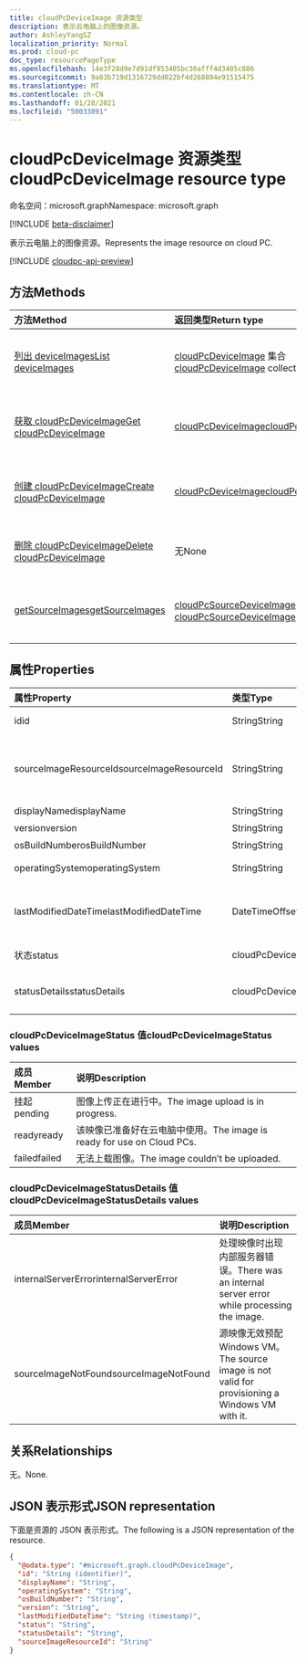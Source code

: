 ```yaml
---
title: cloudPcDeviceImage 资源类型
description: 表示云电脑上的图像资源。
author: AshleyYangSZ
localization_priority: Normal
ms.prod: cloud-pc
doc_type: resourcePageType
ms.openlocfilehash: 14e3f28d9e7d91df953405bc36afff4d3405c886
ms.sourcegitcommit: 9a03b719d1316729dd022bf4d268894e91515475
ms.translationtype: MT
ms.contentlocale: zh-CN
ms.lasthandoff: 01/28/2021
ms.locfileid: "50033891"
---
```

# <a name="cloudpcdeviceimage-resource-type"></a><span data-ttu-id="abcc7-103">cloudPcDeviceImage 资源类型</span><span class="sxs-lookup"><span data-stu-id="abcc7-103">cloudPcDeviceImage resource type</span></span>

<span data-ttu-id="abcc7-104">命名空间：microsoft.graph</span><span class="sxs-lookup"><span data-stu-id="abcc7-104">Namespace: microsoft.graph</span></span>

[!INCLUDE [beta-disclaimer](../../includes/beta-disclaimer.md)]

<span data-ttu-id="abcc7-105">表示云电脑上的图像资源。</span><span class="sxs-lookup"><span data-stu-id="abcc7-105">Represents the image resource on cloud PC.</span></span>

[!INCLUDE [cloudpc-api-preview](../../includes/cloudpc-api-preview.md)]

## <a name="methods"></a><span data-ttu-id="abcc7-106">方法</span><span class="sxs-lookup"><span data-stu-id="abcc7-106">Methods</span></span>

|<span data-ttu-id="abcc7-107">方法</span><span class="sxs-lookup"><span data-stu-id="abcc7-107">Method</span></span>|<span data-ttu-id="abcc7-108">返回类型</span><span class="sxs-lookup"><span data-stu-id="abcc7-108">Return type</span></span>|<span data-ttu-id="abcc7-109">说明</span><span class="sxs-lookup"><span data-stu-id="abcc7-109">Description</span></span>|
|:---|:---|:---|
|[<span data-ttu-id="abcc7-110">列出 deviceImages</span><span class="sxs-lookup"><span data-stu-id="abcc7-110">List deviceImages</span></span>](../api/virtualendpoint-list-deviceimages.md)|<span data-ttu-id="abcc7-111">[cloudPcDeviceImage](../resources/cloudpcdeviceimage.md) 集合</span><span class="sxs-lookup"><span data-stu-id="abcc7-111">[cloudPcDeviceImage](../resources/cloudpcdeviceimage.md) collection</span></span>|<span data-ttu-id="abcc7-112">列出 [cloudPcDeviceImage](../resources/cloudpcdeviceimage.md) 对象的属性和关系。</span><span class="sxs-lookup"><span data-stu-id="abcc7-112">List the properties and relationships of [cloudPcDeviceImage](../resources/cloudpcdeviceimage.md) objects.</span></span>|
|[<span data-ttu-id="abcc7-113">获取 cloudPcDeviceImage</span><span class="sxs-lookup"><span data-stu-id="abcc7-113">Get cloudPcDeviceImage</span></span>](../api/cloudpcdeviceimage-get.md)|[<span data-ttu-id="abcc7-114">cloudPcDeviceImage</span><span class="sxs-lookup"><span data-stu-id="abcc7-114">cloudPcDeviceImage</span></span>](../resources/cloudpcdeviceimage.md)|<span data-ttu-id="abcc7-115">读取 [cloudPcDeviceImage](../resources/cloudpcdeviceimage.md) 对象的属性和关系。</span><span class="sxs-lookup"><span data-stu-id="abcc7-115">Read the properties and relationships of a [cloudPcDeviceImage](../resources/cloudpcdeviceimage.md) object.</span></span>|
|[<span data-ttu-id="abcc7-116">创建 cloudPcDeviceImage</span><span class="sxs-lookup"><span data-stu-id="abcc7-116">Create cloudPcDeviceImage</span></span>](../api/virtualendpoint-post-deviceimages.md)|[<span data-ttu-id="abcc7-117">cloudPcDeviceImage</span><span class="sxs-lookup"><span data-stu-id="abcc7-117">cloudPcDeviceImage</span></span>](../resources/cloudpcdeviceimage.md)|<span data-ttu-id="abcc7-118">创建新的 [cloudPcDeviceImage](../resources/cloudpcdeviceimage.md) 对象。</span><span class="sxs-lookup"><span data-stu-id="abcc7-118">Create a new [cloudPcDeviceImage](../resources/cloudpcdeviceimage.md) object.</span></span>|
|[<span data-ttu-id="abcc7-119">删除 cloudPcDeviceImage</span><span class="sxs-lookup"><span data-stu-id="abcc7-119">Delete cloudPcDeviceImage</span></span>](../api/cloudpcdeviceimage-delete.md)|<span data-ttu-id="abcc7-120">无</span><span class="sxs-lookup"><span data-stu-id="abcc7-120">None</span></span>|<span data-ttu-id="abcc7-121">删除 [cloudPcDeviceImage](../resources/cloudpcdeviceimage.md) 对象。</span><span class="sxs-lookup"><span data-stu-id="abcc7-121">Delete a [cloudPcDeviceImage](../resources/cloudpcdeviceimage.md) object.</span></span>|
|[<span data-ttu-id="abcc7-122">getSourceImages</span><span class="sxs-lookup"><span data-stu-id="abcc7-122">getSourceImages</span></span>](../api/cloudpcdeviceimage-getsourceimages.md)|<span data-ttu-id="abcc7-123">[cloudPcSourceDeviceImage](../resources/cloudpcsourcedeviceimage.md) 集合</span><span class="sxs-lookup"><span data-stu-id="abcc7-123">[cloudPcSourceDeviceImage](../resources/cloudpcsourcedeviceimage.md) collection</span></span>|<span data-ttu-id="abcc7-124">获取 [cloudPcSourceDeviceImage](../resources/cloudpcsourcedeviceimage.md) 对象。</span><span class="sxs-lookup"><span data-stu-id="abcc7-124">Get [cloudPcSourceDeviceImage](../resources/cloudpcsourcedeviceimage.md) objects.</span></span>|

## <a name="properties"></a><span data-ttu-id="abcc7-125">属性</span><span class="sxs-lookup"><span data-stu-id="abcc7-125">Properties</span></span>

|<span data-ttu-id="abcc7-126">属性</span><span class="sxs-lookup"><span data-stu-id="abcc7-126">Property</span></span>|<span data-ttu-id="abcc7-127">类型</span><span class="sxs-lookup"><span data-stu-id="abcc7-127">Type</span></span>|<span data-ttu-id="abcc7-128">说明</span><span class="sxs-lookup"><span data-stu-id="abcc7-128">Description</span></span>|
|:---|:---|:---|
|<span data-ttu-id="abcc7-129">id</span><span class="sxs-lookup"><span data-stu-id="abcc7-129">id</span></span>|<span data-ttu-id="abcc7-130">String</span><span class="sxs-lookup"><span data-stu-id="abcc7-130">String</span></span>|<span data-ttu-id="abcc7-131">云电脑上的图像资源的唯一标识符。</span><span class="sxs-lookup"><span data-stu-id="abcc7-131">Unique identifier for the image resource on cloud PC.</span></span> <span data-ttu-id="abcc7-132">只读。</span><span class="sxs-lookup"><span data-stu-id="abcc7-132">Read-only.</span></span>|
|<span data-ttu-id="abcc7-133">sourceImageResourceId</span><span class="sxs-lookup"><span data-stu-id="abcc7-133">sourceImageResourceId</span></span>|<span data-ttu-id="abcc7-134">String</span><span class="sxs-lookup"><span data-stu-id="abcc7-134">String</span></span>|<span data-ttu-id="abcc7-135">Azure 上的源映像资源的 ID。</span><span class="sxs-lookup"><span data-stu-id="abcc7-135">The ID of the source image resource on Azure.</span></span> <span data-ttu-id="abcc7-136">必需格式："/subscriptions/{subscription-id}/resourceGroups/{resourceGroupName}/providers/Microsoft.Compute/images/{imageName}"。</span><span class="sxs-lookup"><span data-stu-id="abcc7-136">Required format: "/subscriptions/{subscription-id}/resourceGroups/{resourceGroupName}/providers/Microsoft.Compute/images/{imageName}".</span></span>|
|<span data-ttu-id="abcc7-137">displayName</span><span class="sxs-lookup"><span data-stu-id="abcc7-137">displayName</span></span>|<span data-ttu-id="abcc7-138">String</span><span class="sxs-lookup"><span data-stu-id="abcc7-138">String</span></span>|<span data-ttu-id="abcc7-139">图像显示名称。</span><span class="sxs-lookup"><span data-stu-id="abcc7-139">The image's display name.</span></span>|
|<span data-ttu-id="abcc7-140">version</span><span class="sxs-lookup"><span data-stu-id="abcc7-140">version</span></span>|<span data-ttu-id="abcc7-141">String</span><span class="sxs-lookup"><span data-stu-id="abcc7-141">String</span></span>|<span data-ttu-id="abcc7-142">图像版本。</span><span class="sxs-lookup"><span data-stu-id="abcc7-142">The image version.</span></span> <span data-ttu-id="abcc7-143">例如：0.0.1、1.5.13。</span><span class="sxs-lookup"><span data-stu-id="abcc7-143">For example: 0.0.1, 1.5.13.</span></span>|
|<span data-ttu-id="abcc7-144">osBuildNumber</span><span class="sxs-lookup"><span data-stu-id="abcc7-144">osBuildNumber</span></span>|<span data-ttu-id="abcc7-145">String</span><span class="sxs-lookup"><span data-stu-id="abcc7-145">String</span></span>|<span data-ttu-id="abcc7-146">映像的操作系统生成版本。</span><span class="sxs-lookup"><span data-stu-id="abcc7-146">The image's OS build version.</span></span> <span data-ttu-id="abcc7-147">例如：1909。</span><span class="sxs-lookup"><span data-stu-id="abcc7-147">For example: 1909.</span></span>|
|<span data-ttu-id="abcc7-148">operatingSystem</span><span class="sxs-lookup"><span data-stu-id="abcc7-148">operatingSystem</span></span>|<span data-ttu-id="abcc7-149">String</span><span class="sxs-lookup"><span data-stu-id="abcc7-149">String</span></span>|<span data-ttu-id="abcc7-150">映像的操作系统。</span><span class="sxs-lookup"><span data-stu-id="abcc7-150">The image's operating system.</span></span> <span data-ttu-id="abcc7-151">例如：Windows 10 企业版。</span><span class="sxs-lookup"><span data-stu-id="abcc7-151">For example: Windows 10 Enterprise.</span></span>|
|<span data-ttu-id="abcc7-152">lastModifiedDateTime</span><span class="sxs-lookup"><span data-stu-id="abcc7-152">lastModifiedDateTime</span></span>|<span data-ttu-id="abcc7-153">DateTimeOffset</span><span class="sxs-lookup"><span data-stu-id="abcc7-153">DateTimeOffset</span></span>|<span data-ttu-id="abcc7-154">上次修改图像的数据和时间。</span><span class="sxs-lookup"><span data-stu-id="abcc7-154">The data and time that the image was last modified.</span></span> <span data-ttu-id="abcc7-155">时间以 ISO 8601 格式显示，协调世界时 (UTC) 时间。</span><span class="sxs-lookup"><span data-stu-id="abcc7-155">The time is shown in ISO 8601 format and  Coordinated Universal Time (UTC) time.</span></span> <span data-ttu-id="abcc7-156">例如，2014 年 1 月 1 日午夜 UTC 显示为"2014-01-01T00：00：00Z"。</span><span class="sxs-lookup"><span data-stu-id="abcc7-156">For example, midnight UTC on Jan 1, 2014 appears as '2014-01-01T00:00:00Z'.</span></span>|
|<span data-ttu-id="abcc7-157">状态</span><span class="sxs-lookup"><span data-stu-id="abcc7-157">status</span></span>|<span data-ttu-id="abcc7-158">cloudPcDeviceImageStatus</span><span class="sxs-lookup"><span data-stu-id="abcc7-158">cloudPcDeviceImageStatus</span></span>|<span data-ttu-id="abcc7-159">云电脑上的图像状态。</span><span class="sxs-lookup"><span data-stu-id="abcc7-159">The status of the image on cloud PC.</span></span> <span data-ttu-id="abcc7-160">可取值为：`pending`、`ready`、`failed`。</span><span class="sxs-lookup"><span data-stu-id="abcc7-160">Possible values are: `pending`, `ready`, `failed`.</span></span>|
|<span data-ttu-id="abcc7-161">statusDetails</span><span class="sxs-lookup"><span data-stu-id="abcc7-161">statusDetails</span></span>|<span data-ttu-id="abcc7-162">cloudPcDeviceImageStatusDetails</span><span class="sxs-lookup"><span data-stu-id="abcc7-162">cloudPcDeviceImageStatusDetails</span></span>|<span data-ttu-id="abcc7-163">图像状态的详细信息，指示上传失败的原因（如果适用）。</span><span class="sxs-lookup"><span data-stu-id="abcc7-163">The details of the image's status, which indicates why the upload failed, if applicable.</span></span> <span data-ttu-id="abcc7-164">可取值为：`internalServerError`、`sourceImageNotFound`。</span><span class="sxs-lookup"><span data-stu-id="abcc7-164">Possible values are: `internalServerError`, `sourceImageNotFound`.</span></span>|

### <a name="cloudpcdeviceimagestatus-values"></a><span data-ttu-id="abcc7-165">cloudPcDeviceImageStatus 值</span><span class="sxs-lookup"><span data-stu-id="abcc7-165">cloudPcDeviceImageStatus values</span></span>

|<span data-ttu-id="abcc7-166">成员</span><span class="sxs-lookup"><span data-stu-id="abcc7-166">Member</span></span>|<span data-ttu-id="abcc7-167">说明</span><span class="sxs-lookup"><span data-stu-id="abcc7-167">Description</span></span>|
|:---|:---|
|<span data-ttu-id="abcc7-168">挂起</span><span class="sxs-lookup"><span data-stu-id="abcc7-168">pending</span></span>|<span data-ttu-id="abcc7-169">图像上传正在进行中。</span><span class="sxs-lookup"><span data-stu-id="abcc7-169">The image upload is in progress.</span></span>|
|<span data-ttu-id="abcc7-170">ready</span><span class="sxs-lookup"><span data-stu-id="abcc7-170">ready</span></span>|<span data-ttu-id="abcc7-171">该映像已准备好在云电脑中使用。</span><span class="sxs-lookup"><span data-stu-id="abcc7-171">The image is ready for use on Cloud PCs.</span></span>|
|<span data-ttu-id="abcc7-172">failed</span><span class="sxs-lookup"><span data-stu-id="abcc7-172">failed</span></span>|<span data-ttu-id="abcc7-173">无法上载图像。</span><span class="sxs-lookup"><span data-stu-id="abcc7-173">The image couldn’t be uploaded.</span></span> |

### <a name="cloudpcdeviceimagestatusdetails-values"></a><span data-ttu-id="abcc7-174">cloudPcDeviceImageStatusDetails 值</span><span class="sxs-lookup"><span data-stu-id="abcc7-174">cloudPcDeviceImageStatusDetails values</span></span>

|<span data-ttu-id="abcc7-175">成员</span><span class="sxs-lookup"><span data-stu-id="abcc7-175">Member</span></span>|<span data-ttu-id="abcc7-176">说明</span><span class="sxs-lookup"><span data-stu-id="abcc7-176">Description</span></span>|
|:---|:---|
|<span data-ttu-id="abcc7-177">internalServerError</span><span class="sxs-lookup"><span data-stu-id="abcc7-177">internalServerError</span></span>|<span data-ttu-id="abcc7-178">处理映像时出现内部服务器错误。</span><span class="sxs-lookup"><span data-stu-id="abcc7-178">There was an internal server error while processing the image.</span></span>|
|<span data-ttu-id="abcc7-179">sourceImageNotFound</span><span class="sxs-lookup"><span data-stu-id="abcc7-179">sourceImageNotFound</span></span>|<span data-ttu-id="abcc7-180">源映像无效预配 Windows VM。</span><span class="sxs-lookup"><span data-stu-id="abcc7-180">The source image is not valid for provisioning a Windows VM with it.</span></span>|

## <a name="relationships"></a><span data-ttu-id="abcc7-181">关系</span><span class="sxs-lookup"><span data-stu-id="abcc7-181">Relationships</span></span>

<span data-ttu-id="abcc7-182">无。</span><span class="sxs-lookup"><span data-stu-id="abcc7-182">None.</span></span>

## <a name="json-representation"></a><span data-ttu-id="abcc7-183">JSON 表示形式</span><span class="sxs-lookup"><span data-stu-id="abcc7-183">JSON representation</span></span>

<span data-ttu-id="abcc7-184">下面是资源的 JSON 表示形式。</span><span class="sxs-lookup"><span data-stu-id="abcc7-184">The following is a JSON representation of the resource.</span></span>
<!-- {
  "blockType": "resource",
  "keyProperty": "id",
  "@odata.type": "microsoft.graph.cloudPcDeviceImage",
  "baseType": "microsoft.graph.entity",
  "openType": false
}
-->

``` json
{
  "@odata.type": "#microsoft.graph.cloudPcDeviceImage",
  "id": "String (identifier)",
  "displayName": "String",
  "operatingSystem": "String",
  "osBuildNumber": "String",
  "version": "String",
  "lastModifiedDateTime": "String (timestamp)",
  "status": "String",
  "statusDetails": "String",
  "sourceImageResourceId": "String"
}
```
